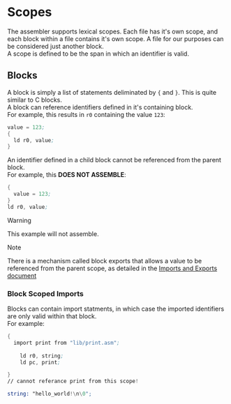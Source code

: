 # Scopes

The assembler supports lexical scopes. Each file has it's own scope, and each block within a file contains it's own scope. A file for our purposes can be considered just another block.  
A scope is defined to be the span in which an identifier is valid.

## Blocks

A block is simply a list of statements deliminated by `{` and `}`. This is quite similar to C blocks.  
A block can reference identifiers defined in it's containing block.  
For example, this results in `r0` containing the value `123`:

``` asm
value = 123;
{
  ld r0, value;
}

```

An identifier defined in a child block cannot be referenced from the parent block.  
For example, this **DOES NOT ASSEMBLE**:

```asm
{
  value = 123;
}
ld r0, value;
```

> [!WARNING]
> This example will not assemble.

> [!NOTE]
> There is a mechanism called block exports that allows a value to be referenced from the parent scope, as detailed in the [Imports and Exports document](imports-and-exports.md#block-exports)

### Block Scoped Imports

Blocks can contain import statments, in which case the imported identifiers are only valid within that block.  
For example:

```asm
{
  import print from "lib/print.asm";
  
    ld r0, string;
    ld pc, print;

}
// cannot referance print from this scope!

string: "hello_world!\n\0";
```
